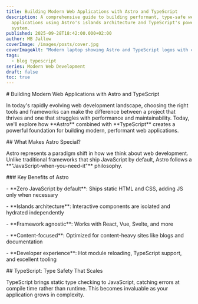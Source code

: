 ```yaml
---
title: Building Modern Web Applications with Astro and TypeScript
description: A comprehensive guide to building performant, type-safe web
  applications using Astro's islands architecture and TypeScript's powerful type
  system.
published: 2025-09-28T18:42:00.000+02:00
author: MB Jallow
coverImage: /images/posts/cover.jpg
coverImageAlt: "Modern laptop showing Astro and TypeScript logos with code in the background "
tags:
  - blog typescript
series: Modern Web Development
draft: false
toc: true
---
```

\# Building Modern Web Applications with Astro and TypeScript





In today's rapidly evolving web development landscape, choosing the right tools and frameworks can make the difference between a project that thrives and one that struggles with performance and maintainability. Today, we'll explore how \*\*Astro\*\* combined with \*\*TypeScript\*\* creates a powerful foundation for building modern, performant web applications.





\## What Makes Astro Special?





Astro represents a paradigm shift in how we think about web development. Unlike traditional frameworks that ship JavaScript by default, Astro follows a \*\*"JavaScript-when-you-need-it"\*\* philosophy.





\### Key Benefits of Astro





\- \*\*Zero JavaScript by default\*\*: Ships static HTML and CSS, adding JS only when necessary

\- \*\*Islands architecture\*\*: Interactive components are isolated and hydrated independently

\- \*\*Framework agnostic\*\*: Works with React, Vue, Svelte, and more

\- \*\*Content-focused\*\*: Optimized for content-heavy sites like blogs and documentation

\- \*\*Developer experience\*\*: Hot module reloading, TypeScript support, and excellent tooling





\## TypeScript: Type Safety That Scales





TypeScript brings static type checking to JavaScript, catching errors at compile time rather than runtime. This becomes invaluable as your application grows in complexity.
